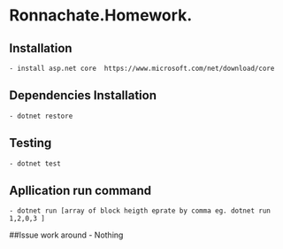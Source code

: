 Ronnachate.Homework.
=====================

## Installation
    - install asp.net core  https://www.microsoft.com/net/download/core


## Dependencies Installation
    - dotnet restore

## Testing
    - dotnet test

## Apllication run command
    - dotnet run [array of block heigth eprate by comma eg. dotnet run 1,2,0,3 ]
    
 ##Issue work around
    - Nothing
